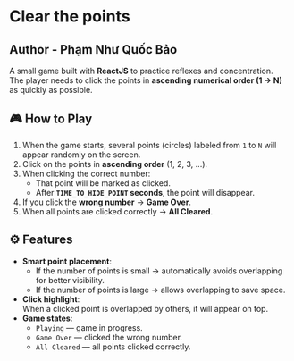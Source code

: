 # Clear the points
## Author - Phạm Như Quốc Bảo

A small game built with **ReactJS** to practice reflexes and concentration.  
The player needs to click the points in **ascending numerical order (1 → N)** as quickly as possible.

## 🎮 How to Play

1. When the game starts, several points (circles) labeled from `1` to `N` will appear randomly on the screen.
2. Click on the points in **ascending order** (1, 2, 3, ...).
3. When clicking the correct number:
   - That point will be marked as clicked.
   - After **`TIME_TO_HIDE_POINT` seconds**, the point will disappear.
4. If you click the **wrong number** → **Game Over**.
5. When all points are clicked correctly → **All Cleared**.

## ⚙️ Features

- **Smart point placement**:
  - If the number of points is small → automatically avoids overlapping for better visibility.
  - If the number of points is large → allows overlapping to save space.
- **Click highlight**:  
  When a clicked point is overlapped by others, it will appear on top.
- **Game states**:
  - `Playing` — game in progress.
  - `Game Over` — clicked the wrong number.
  - `All Cleared` — all points clicked correctly.
